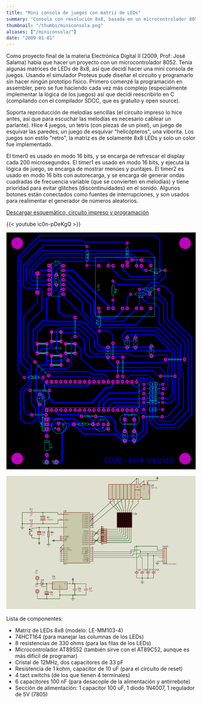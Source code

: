 ```yaml
---
title: "Mini consola de juegos con matriz de LEDs"
summary: "Consola con resolución 8x8, basada en un microcontrolador 8052 microcontroller, desarrollo en C."
thumbnail: "/thumbs/miniconsola.png"
aliases: ["/miniconsola/"]
date: "2009-01-01"
---
```


Como proyecto final de la materia Electrónica Digital II (2009, Prof: José Salama) había que hacer un proyecto con un microcontrolador 8052. Tenía algunas matrices de LEDs de 8x8, así que decidí hacer una mini consola de juegos. Usando el simulador Proteus pude diseñar el circuito y programarlo sin hacer ningún prototipo físico. Primero comenzé la programación en assembler, pero se fue haciendo cada vez más complejo (especialmente implementar la lógica de los juegos) así que decidí reescribirlo en C (compilando con el compilador SDCC, que es gratuito y open source).

Soporta reproducción de melodías sencillas (el circuito impreso lo hice antes, así que para escuchar las melodías es necesario cablear un parlante). Hice 4 juegos, un tetris (con piezas de un pixel), un juego de esquivar las paredes, un juego de esquivar "helicópteros", una viborita. Los juegos son estilo "retro", la matriz es de solamente 8x8 LEDs y solo un color fue implementado.

El timer0 es usado en modo 16 bits, y se encarga de refrescar el display cada 200 microsegundos. El timer1 es usado en modo 16 bits, y ejecuta la lógica de juego, se encarga de mostrar menúes y puntajes. El timer2 es usado en modo 16 bits con autorecarga, y se encarga de generar ondas cuadradas de frecuencia variable (que se convierten en melodías) y tiene prioridad para evitar glitches (discontinuidades) en el sonido. Algunos botones están conectados como fuentes de interrupciones, y son usados para realimentar el generador de números aleatorios.

[Descargar esquemático, circuito impreso y programación](/downloads/miniconsola.zip)

{{< youtube ic0n-pDeKgQ >}}

![Mini consola de juegos, circuito impreso](/images/consolalyt.png)

![Mini consola de juegos, esquematico AT89S52](/images/consolasch.png)

Lista de componentes:
* Matriz de LEDs 8x8 (modelo: LE-MM103-4)
* 74HCT164 (para manejar las columnas de los LEDs)
* 8 resistencias de 330 ohms (para las filas de los LEDs)
* Microcontrolador AT89S52 (también sirve con el AT89C52, aunque es más dificil de programar)
* Cristal de 12MHz, dos capacitores de 33 pF
* Resistencia de 1 kohm, capacitor de 10 uF (para el circuito de reset)
* 4 tact switchs (de los que tienen 4 terminales)
* 6 capacitores 100 nF (para desacople de la alimentación y antirrebote)
* Sección de alimentación: 1 capacitor 100 uF, 1 diodo 1N4007, 1 regulador de 5V (7805)
